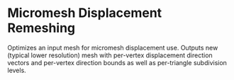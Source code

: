 # Micromesh Displacement Remeshing

Optimizes an input mesh for micromesh displacement use. Outputs new (typical lower resolution) mesh with per-vertex displacement direction vectors and per-vertex direction bounds as well as per-triangle subdivision levels.
